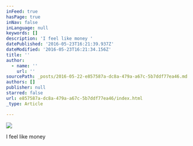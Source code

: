 ```yaml
---
inFeed: true
hasPage: true
inNav: false
inLanguage: null
keywords: []
description: 'I feel like money '
datePublished: '2016-05-23T16:21:39.937Z'
dateModified: '2016-05-23T16:21:34.156Z'
title: ''
author:
  - name: ''
    url: ''
sourcePath: _posts/2016-05-22-e857587a-dc8a-479a-a67c-5b7ddf77ea46.md
authors: []
publisher: null
starred: false
url: e857587a-dc8a-479a-a67c-5b7ddf77ea46/index.html
_type: Article

---
```

![](https://s3-us-west-2.amazonaws.com/the-grid-img/p/cde463d36b447e99185c6bbd8c503246e46319fc.jpg)

I feel like money